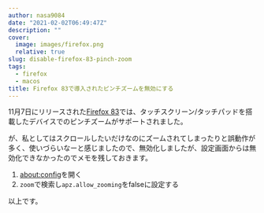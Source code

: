 ```yaml
---
author: nasa9084
date: "2021-02-02T06:49:47Z"
description: ""
cover:
  image: images/firefox.png
  relative: true
slug: disable-firefox-83-pinch-zoom
tags:
  - firefox
  - macos
title: Firefox 83で導入されたピンチズームを無効にする
---
```



11月7日にリリースされた[Firefox 83](https://www.mozilla.org/en-US/firefox/83.0/releasenotes/)では、タッチスクリーン/タッチパッドを搭載したデバイスでのピンチズームがサポートされました。

が、私としてはスクロールしたいだけなのにズームされてしまったりと誤動作が多く、使いづらいなーと感じましたので、無効化しましたが、設定画面からは無効化できなかったのでメモを残しておきます。

1. [about:config](https://support.mozilla.org/ja/kb/about-config-editor-firefox)を開く
2. `zoom`で検索し`apz.allow_zooming`をfalseに設定する

以上です。



